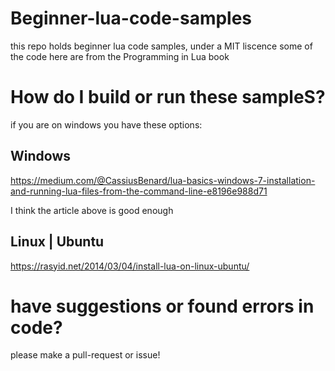 # Beginner-lua-code-samples
this repo holds beginner lua code samples, under a MIT liscence
some of the code here are from the Programming in Lua book

# How do I build or run these sampleS?
if you are on windows you have these options:

## Windows 
https://medium.com/@CassiusBenard/lua-basics-windows-7-installation-and-running-lua-files-from-the-command-line-e8196e988d71

I think the article above is good enough

## Linux | Ubuntu
https://rasyid.net/2014/03/04/install-lua-on-linux-ubuntu/

# have suggestions or found errors in code?
please make a pull-request or issue!
